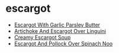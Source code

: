 # escargot

 * [Escargot With Garlic Parsley Butter](../../index/e/escargot-with-garlic-parsley-butter.json)
 * [Artichoke And Escargot Over Linguini](../../index/a/artichoke-and-escargot-over-linguini.json)
 * [Creamy Escargot Soup](../../index/c/creamy-escargot-soup.json)
 * [Escargot And Pollock Over Spinach Noo](../../index/e/escargot-and-pollock-over-spinach-noo.json)
